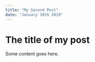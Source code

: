 ```yaml
---
title: "My Second Post"
date: "January 10th 2019"
---
```


# The title of my post

Some content goes here.